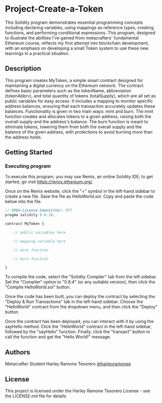 # Project-Create-a-Token

This Solidity program demonstrates essential programming concepts including declaring variables, using mappings as reference types, creating functions, and performing conditional expressions. This program, designed to illustrate the abilities I've gained from metacrafters' fundamental Ethereum course, reflects my first attempt into blockchain development, with an emphasis on developing a small Token system to use these new learnings in a practical situation.
## Description

This program creates MyToken, a simple smart contract designed for maintaining a digital currency on the Ethereum network. The contract defines basic parameters such as the tokenName, abbreviation (tokenAbbrv), and total quantity of tokens (totalSupply), which are all set as public variables for easy access. It includes a mapping to monitor specific address balances, ensuring that each transaction accurately updates these balances. Functionality is given in two main ways: mint and burn. The mint function creates and allocates tokens to a given address, raising both the overall supply and the address's balance. The burn function is meant to eliminate tokens, lowering them from both the overall supply and the balance of the given address, with protections to avoid burning more than the address holds. 
## Getting Started

### Executing program

To execute this program, you may use Remix, an online Solidity IDE; to get started, go visit https://remix.ethereum.org/.

Once on the Remix website, click the "+" symbol in the left-hand sidebar to create a new file. Save the file as HelloWorld.sol. Copy and paste the code below into the file.

```javascript
// SPDX-License-Identifier: MIT
pragma solidity 0.8.18;

contract MyToken {

    // public variables here

    // mapping variable here

    // mint function

    // burn function

}

```


To compile the code, select the "Solidity Compiler" tab from the left sidebar. Set the "Compiler" option to "0.8.4" (or any suitable version), then click the "Compile HelloWorld.sol" button.

Once the code has been built, you can deploy the contract by selecting the "Deploy & Run Transactions" tab in the left-hand sidebar. Choose the "HelloWorld" contract from the dropdown menu, and then click the "Deploy" button.

Once the contract has been deployed, you can interact with it by using the sayHello method. Click the "HelloWorld" contract in the left-hand sidebar, followed by the "sayHello" function. Finally, click the "transact" button to call the function and get the "Hello World!" message.
## Authors

Metacrafter Student Harley Ramone Tesorero
[@harleyramonee](https://twitter.com/harleyramonee)


## License

This project is licensed under the Harley Ramone Tesorero License - see the LICENSE.md file for details
